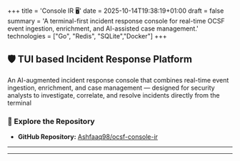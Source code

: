 +++
title = 'Console IR  🖥️'
date = 2025-10-14T19:38:19+01:00
draft = false
summary = 'A terminal-first incident response console for real-time OCSF event ingestion, enrichment, and AI-assisted case management.'
technologies = ["Go", "Redis", "SQLite","Docker"]
+++

## 🛡️ TUI based Incident Response Platform

An AI-augmented incident response console that combines real-time event ingestion, enrichment, and case management — designed for security analysts to investigate, correlate, and resolve incidents directly from the terminal

### 🔗 Explore the Repository

- **GitHub Repository:** [Ashfaaq98/ocsf-console-ir](https://github.com/Ashfaaq98/ocsf-console-ir)

---



---